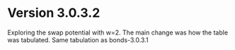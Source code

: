 # Version 3.0.3.2

Exploring the swap potential with w=2.
The main change was how the table was tabulated.
Same tabulation as bonds-3.0.3.1

